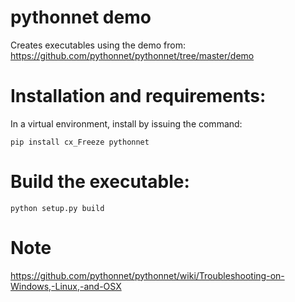# pythonnet demo

Creates executables using the demo from:
https://github.com/pythonnet/pythonnet/tree/master/demo

# Installation and requirements:

In a virtual environment, install by issuing the command:

```
pip install cx_Freeze pythonnet
```

# Build the executable:

```
python setup.py build
```

# Note

https://github.com/pythonnet/pythonnet/wiki/Troubleshooting-on-Windows,-Linux,-and-OSX
